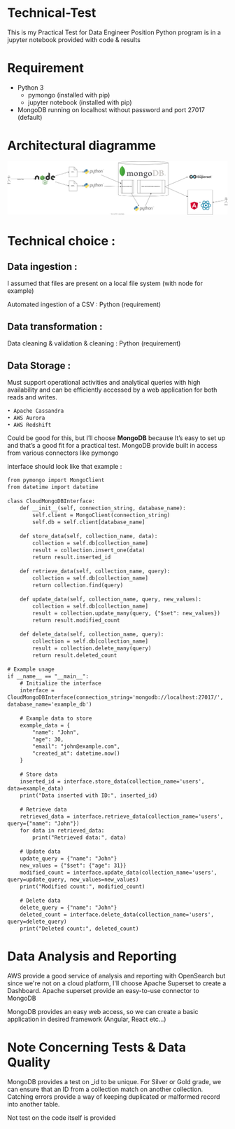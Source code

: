 # Technical-Test

This is my Practical Test for Data Engineer Position
Python program is in a jupyter notebook provided with code & results

# Requirement
- Python 3
  - pymongo (installed with pip)
  - jupyter notebook (installed with pip)
- MongoDB running on localhost without password and port 27017 (default)

# Architectural diagramme 
![Diagramme.svg](Diagramme.svg)

# Technical choice :
## Data ingestion :
I assumed that files are present on a local file system (with node for example)

Automated ingestion of a CSV : Python (requirement)
## Data transformation :
Data cleaning & validation & cleaning :  Python (requirement)
## Data Storage :
Must support operational activities and analytical queries with high availability and can be efficiently accessed by a web application for both reads and writes.

    • Apache Cassandra 
    • AWS Aurora
    • AWS Redshift

Could be good for this, but I’ll choose **MongoDB** because It’s easy to set up and that’s a good fit for a practical test. MongoDB provide built in access from various connectors like pymongo

interface should look like that example : 
```
from pymongo import MongoClient
from datetime import datetime

class CloudMongoDBInterface:
    def __init__(self, connection_string, database_name):
        self.client = MongoClient(connection_string)
        self.db = self.client[database_name]

    def store_data(self, collection_name, data):
        collection = self.db[collection_name]
        result = collection.insert_one(data)
        return result.inserted_id

    def retrieve_data(self, collection_name, query):
        collection = self.db[collection_name]
        return collection.find(query)

    def update_data(self, collection_name, query, new_values):
        collection = self.db[collection_name]
        result = collection.update_many(query, {"$set": new_values})
        return result.modified_count

    def delete_data(self, collection_name, query):
        collection = self.db[collection_name]
        result = collection.delete_many(query)
        return result.deleted_count

# Example usage
if __name__ == "__main__":
    # Initialize the interface
    interface = CloudMongoDBInterface(connection_string='mongodb://localhost:27017/', database_name='example_db')

    # Example data to store
    example_data = {
        "name": "John",
        "age": 30,
        "email": "john@example.com",
        "created_at": datetime.now()
    }

    # Store data
    inserted_id = interface.store_data(collection_name='users', data=example_data)
    print("Data inserted with ID:", inserted_id)

    # Retrieve data
    retrieved_data = interface.retrieve_data(collection_name='users', query={"name": "John"})
    for data in retrieved_data:
        print("Retrieved data:", data)

    # Update data
    update_query = {"name": "John"}
    new_values = {"$set": {"age": 31}}
    modified_count = interface.update_data(collection_name='users', query=update_query, new_values=new_values)
    print("Modified count:", modified_count)

    # Delete data
    delete_query = {"name": "John"}
    deleted_count = interface.delete_data(collection_name='users', query=delete_query)
    print("Deleted count:", deleted_count)
```

# Data Analysis and Reporting
AWS provide a good service of analysis and reporting with OpenSearch 
but since we're not on a cloud platform, I'll choose Apache Superset to create a Dashboard.
Apache superset provide an easy-to-use connector to MongoDB

MongoDB provides an easy web access, so we can create a basic application in desired framework (Angular, React etc...)

# Note Concerning Tests & Data Quality

MongoDB provides a test on _id to be unique. For Silver or Gold grade, we can ensure that an ID from a collection match on another collection.
Catching errors provide a way of keeping duplicated or malformed record into another table.

Not test on the code itself is provided 
